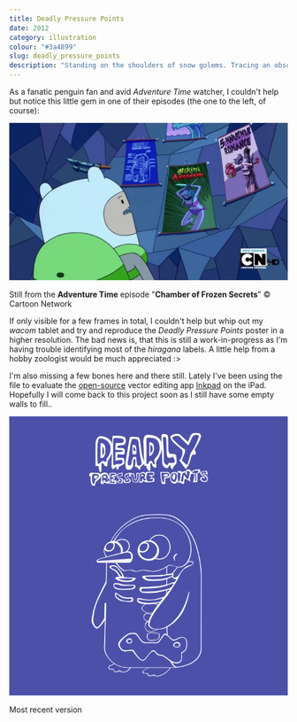 ```yaml
---
title: Deadly Pressure Points
date: 2012
category: illustration
colour: "#3a4899"
slug: deadly_pressure_points
description: "Standing on the shoulders of snow golems. Tracing an obscure asset from the show <strong>Adventure Time</strong>."
---
```


As a fanatic penguin fan and avid _Adventure Time_ watcher, I couldn't help but notice this little gem in one of their episodes (the one to the left, of course): 

![Reference screengrab](reference.png)
<p class="caption">Still from the <strong>Adventure Time</strong> episode "<strong>Chamber of Frozen Secrets</strong>" &copy; Cartoon Network</p>

If only visible for a few frames in total, I couldn't help but whip out my _wacom_ tablet and try and reproduce the _Deadly Pressure Points_ poster in a higher resolution. The bad news is, that this is still a work-in-progress as I'm having trouble identifying most of the _hiragana_ labels. A little help from a hobby zoologist would be much appreciated :>

I'm also missing a few bones here and there still. Lately I've been using the file to evaluate the [open-source](https://github.com/sprang/Inkpad) vector editing app [Inkpad](https://itunes.apple.com/app/id400083414) on the iPad. Hopefully I will come back to this project soon as I still have some empty walls to fill..

![Last progress](progress.png)
<p class="caption">Most recent version</p>